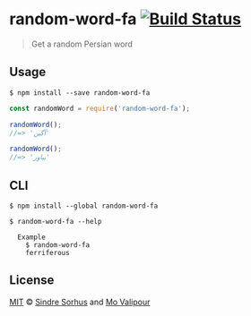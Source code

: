 # random-word-fa [![Build Status](https://travis-ci.org/mvalipour/random-word-fa.svg?branch=master)](https://travis-ci.org/mvalipour/random-word-fa)

> Get a random Persian word

## Usage

```
$ npm install --save random-word-fa
```

```js
const randomWord = require('random-word-fa');

randomWord();
//=> 'آگین'

randomWord();
//=> 'بیاور'
```

## CLI

```
$ npm install --global random-word-fa
```

```
$ random-word-fa --help

  Example
    $ random-word-fa
    ferriferous
```

## License

[MIT](/blob/master/license) © [Sindre Sorhus](http://sindresorhus.com)
and [Mo Valipour](http://mvalipour.github.io)
